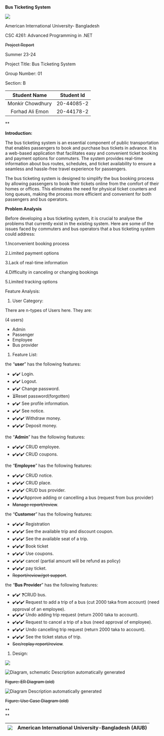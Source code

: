 ﻿**Bus Ticketing System**

![](image/image.001.png)

American International University- Bangladesh




CSC 4261: Advanced Programming in .NET


~~Project Report~~

Summer 23-24



Project Title: <a name="_hlk126436574"></a>Bus Ticketing System

Group Number: 01

Section: B



|**Student Name**|**Student Id**|
| :-: | :-: |
|Monkir Chowdhury|20-44085-2|
|Forhad Ali Emon|20-44178-2|

**

**Introduction:**

The bus ticketing system is an essential component of public transportation that enables passengers to book and purchase bus tickets in advance. It is a web-based application that facilitates easy and convenient ticket booking and payment options for commuters. The system provides real-time information about bus routes, schedules, and ticket availability to ensure a seamless and hassle-free travel experience for passengers.

The bus ticketing system is designed to simplify the bus booking process by allowing passengers to book their tickets online from the comfort of their homes or offices. This eliminates the need for physical ticket counters and long queues, making the process more efficient and convenient for both passengers and bus operators.

**Problem Analysis**

Before developing a bus ticketing system, it is crucial to analyse the problems that currently exist in the existing system. Here are some of the issues faced by commuters and bus operators that a bus ticketing system could address:

1\.Inconvenient booking process

2\.Limited payment options

3\.Lack of real-time information

4\.Difficulty in canceling or changing bookings

5\.Limited tracking options

Feature Analysis:

1. User Category:

There are n-types of Users here. They are:

(4 users)

- Admin
- Passenger
- Employee
- Bus provider



1. Feature List:

the “**user**” has the following features:

- ✔️✔️ Login.
- ✔️✔️ Logout.
- ✔️✔️ Change password.
- ⏳Reset password(forgotten)
- ✔️✔️ See profile information.
- ✔️✔️ See notice.
- ✔️✔️✔️ Withdraw money.
- ✔️✔️✔️ Deposit money.

the “**Admin**” has the following features:

- ✔️✔️✔️ CRUD employee.
- ✔️✔️✔️ CRUD coupons.

the “**Employee**” has the following features:

- ✔️✔️✔️ CRUD notice.
- ✔️✔️✔️ CRUD place.
- ✔️✔️✔️ CRUD bus provider.
- ✔️✔️✔️Approve adding or cancelling a bus (request from bus provider)
- ~~Manage report/review~~.

the “**Customer**” has the following features:

- ✔️✔️✔️ Registration
- ✔️✔️✔️ See the available trip and discount coupon.
- ✔️✔️✔️ See the available seat of a trip.
- ✔️✔️✔️ Book ticket
- ✔️✔️✔️ Use coupons.
- ✔️✔️✔️ cancel (partial amount will be refund as policy)
- ✔️✔️✔️ pay ticket.
- ~~Report/review/get support~~.

the “**Bus Provider**” has the following features:

- ✔️✔️ ❓CRUD bus. 
- ✔️✔️✔️ Request to add a trip of a bus (cut 2000 taka from account) (need approval of an employee).
- ✔️✔️✔️ Undo adding trip request (return 2000 taka to account).
- ✔️✔️✔️ Request to cancel a trip of a bus (need approval of employee).
- ✔️✔️✔️ Undo cancelling trip request (return 2000 taka to account).
- ✔️✔️✔️ See the ticket status of trip.
- ~~See/replay report/review~~.


1. Design:

![](image/image.002.png)

![Diagram, schematic Description automatically generated](image/image.003.png)

~~Figure: ER Diagram (old)~~

![Diagram Description automatically generated](image/image.004.png)

~~Figure: Use Case Diagram (old)~~


**	
**


|![](image/image.005.png)|**American International University-Bangladesh (AIUB)**|
| :-: | :- |

